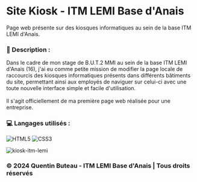 # Site Kiosk - ITM LEMI Base d'Anais

Page web présente sur des kiosques informatiques au sein de la base ITM LEMI d'Anais.

### 📜 Description :
Dans le cadre de mon stage de B.U.T.2 MMI au sein de la base ITM LEMI d'Anais (16), j'ai eu comme petite mission de modifier la page locale de raccourcis des kiosques informatiques présents dans différents bâtiments du site, permettant ainsi aux employés de naviguer sur celui-ci avec une toute nouvelle interface simple et facile d'utilisation.<br><br>
Il s'agit officiellement de ma première page web réalisée pour une entreprise.

### 💻 Langages utilisés :
![HTML5](https://img.shields.io/badge/html5-%23E34F26.svg?style=for-the-badge&logo=html5&logoColor=white)
![CSS3](https://img.shields.io/badge/css3-%231572B6.svg?style=for-the-badge&logo=css3&logoColor=white)

![kiosk-itm-lemi](https://github.com/QBUTEAU/ITM_LEMI_ANAIS-KIOSK/assets/125262611/b0564889-f26d-40b6-98b4-f7b2755759ee)

### © 2024 Quentin Buteau - ITM LEMI Base d'Anais | Tous droits réservés

